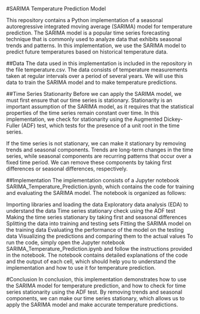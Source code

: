 #SARIMA Temperature Prediction Model

This repository contains a Python implementation of a seasonal autoregressive integrated moving average (SARIMA) model for temperature prediction. The SARIMA model is a popular time series forecasting technique that is commonly used to analyze data that exhibits seasonal trends and patterns. In this implementation, we use the SARIMA model to predict future temperatures based on historical temperature data.

##Data
The data used in this implementation is included in the repository in the file temperature.csv. The data consists of temperature measurements taken at regular intervals over a period of several years. We will use this data to train the SARIMA model and to make temperature predictions.

##Time Series Stationarity
Before we can apply the SARIMA model, we must first ensure that our time series is stationary. Stationarity is an important assumption of the SARIMA model, as it requires that the statistical properties of the time series remain constant over time. In this implementation, we check for stationarity using the Augmented Dickey-Fuller (ADF) test, which tests for the presence of a unit root in the time series.

If the time series is not stationary, we can make it stationary by removing trends and seasonal components. Trends are long-term changes in the time series, while seasonal components are recurring patterns that occur over a fixed time period. We can remove these components by taking first differences or seasonal differences, respectively.

##Implementation
The implementation consists of a Jupyter notebook SARIMA_Temperature_Prediction.ipynb, which contains the code for training and evaluating the SARIMA model. The notebook is organized as follows:

Importing libraries and loading the data
Exploratory data analysis (EDA) to understand the data
Time series stationary check using the ADF test
Making the time series stationary by taking first and seasonal differences
Splitting the data into training and testing sets
Fitting the SARIMA model on the training data
Evaluating the performance of the model on the testing data
Visualizing the predictions and comparing them to the actual values
To run the code, simply open the Jupyter notebook SARIMA_Temperature_Prediction.ipynb and follow the instructions provided in the notebook. The notebook contains detailed explanations of the code and the output of each cell, which should help you to understand the implementation and how to use it for temperature prediction.

#Conclusion
In conclusion, this implementation demonstrates how to use the SARIMA model for temperature prediction, and how to check for time series stationarity using the ADF test. By removing trends and seasonal components, we can make our time series stationary, which allows us to apply the SARIMA model and make accurate temperature predictions.
